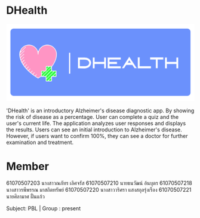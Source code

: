 # DHealth
![](pic/logo6.png)

'DHealth' is an introductory Alzheimer's disease diagnostic app. By showing the risk of disease as a percentage. User can complete a quiz and the user's current life. The application analyzes user responses and displays the results. Users can see an initial introduction to Alzheimer's disease. However, if users want to confirm 100%, they can see a doctor for further examination and treatment.

# Member
61070507203	นางสาวณภัทร เลิศจรัส
61070507210	นายธนวัฒน์ อ้นบุตร
61070507218	นางสาวรพีพรรณ มาสถิตทรัพย์
61070507220	นางสาววริศรา แสงสกุลรุ่งเรือง
61070507221	นายศิลามาศ ฝั้นแก้ว

Subject: PBL  | Group : present 

